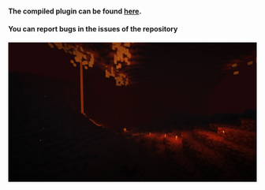 #### The compiled plugin can be found [here](https://cloudburstmc.org/resources/dimensions.443/).
#### You can report bugs in the issues of the repository

![Image alt](https://github.com/InBorn-Network/Dimension/blob/master/images/BUiScpl2OeU.jpg)
